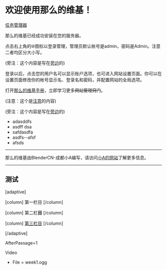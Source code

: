 # 欢迎使用那么的维基！

[任务管理器](tasks.md)

那么的维基已经成功安装在您的服务器。

点击右上角的🌐︎图标以登录管理，管理员默认帐号是admin，密码是Admin。注意二者均区分大小写。

(旁注：这个内容是写在[旁边](index.md)的)

登录以后，点击您的用户名可以显示账户选项，也可进入网站设置页面。你可以在设置页面修改你的帐号显示名、登录名和密码，并配置网站的全局选项。

打开[那么的维基手册](http://www.wellobserve.com/?page=MDWiki/index.md)，立即学习更多~~网站管理窍门~~。

(注意：这个是[注意](index.md)的内容)

(旁注：这个内容是写在[旁边](index.md)的)

- adasddfs
- asdff dsa
- safdasdfa 
- asdfs--afsf
- afsds

---------

那么的维基由BlenderCN-成都小A编写，请访问[小A的网站](http://www.wellobserve.com/)了解更多信息。

---------

## 测试

[adaptive]

[column]
第一栏目
[/column]

[column]
第二栏**目**
[/column]

[column]
[第三栏目](index.md)
[/column]

[/adaptive]

<!-- 2D -->

AfterPassage=1

Video
- File = week1.ogg

<!-- end of 2D -->



